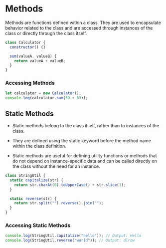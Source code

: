 # Methods

Methods are functions defined within a class. They are used to encapsulate behavior related to the class and are accessed through instances of the class or directly through the class itself.

```js
class Calculator {
  constructor() {}

  sum(valueA, valueB) {
    return valueA + valueB;
  }
}
```

### Accessing Methods

```js
let calculator = new Calculator();
console.log(calculator.sum(59 + 83));
```

## Static Methods

- Static methods belong to the class itself, rather than to instances of the class.

- They are defined using the static keyword before the method name within the class definition.

- Static methods are useful for defining utility functions or methods that do not depend on instance-specific data and can be called directly on the class without the need for an instance.

```js
class StringUtil {
  static capitalize(str) {
    return str.charAt(0).toUpperCase() + str.slice(1);
  }

  static reverse(str) {
    return str.split("").reverse().join("");
  }
}
```

### Accessing Static Methods

```js
console.log(StringUtil.capitalize("hello")); // Output: Hello
console.log(StringUtil.reverse("world")); // Output: dlrow
```
